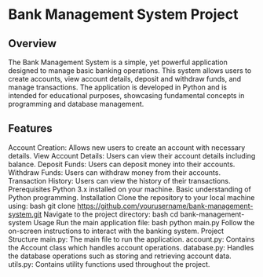 # Bank Management System Project
## Overview
The Bank Management System is a simple, yet powerful application designed to manage basic banking operations. This system allows users to create accounts, view account details, deposit and withdraw funds, and manage transactions. The application is developed in Python and is intended for educational purposes, showcasing fundamental concepts in programming and database management.

## Features
Account Creation: Allows new users to create an account with necessary details.
View Account Details: Users can view their account details including balance.
Deposit Funds: Users can deposit money into their accounts.
Withdraw Funds: Users can withdraw money from their accounts.
Transaction History: Users can view the history of their transactions.
Prerequisites
Python 3.x installed on your machine.
Basic understanding of Python programming.
Installation
Clone the repository to your local machine using:
bash
git clone https://github.com/yourusername/bank-management-system.git
Navigate to the project directory:
bash
cd bank-management-system
Usage
Run the main application file:
bash
python main.py
Follow the on-screen instructions to interact with the banking system.
Project Structure
main.py: The main file to run the application.
account.py: Contains the Account class which handles account operations.
database.py: Handles the database operations such as storing and retrieving account data.
utils.py: Contains utility functions used throughout the project.
